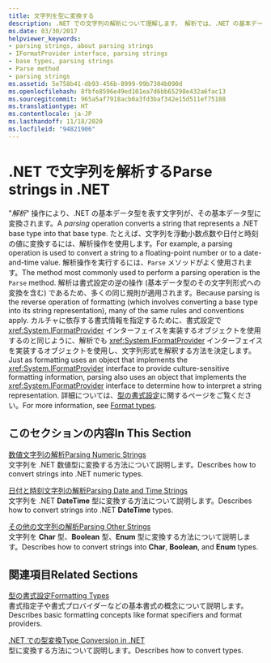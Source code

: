```yaml
---
title: 文字列を型に変換する
description: .NET での文字列の解析について理解します。 解析では、.NET の基本データ型を表す文字列をその基本データ型に変換します。 解析は書式設定の逆の操作です。
ms.date: 03/30/2017
helpviewer_keywords:
- parsing strings, about parsing strings
- IFormatProvider interface, parsing strings
- base types, parsing strings
- Parse method
- parsing strings
ms.assetid: 5e758b41-db93-456b-8999-99b7304b090d
ms.openlocfilehash: 8fbfe8596e49ed101ea7d6bb65298e432a6fac13
ms.sourcegitcommit: 965a5af7918acb0a3fd3baf342e15d511ef75188
ms.translationtype: HT
ms.contentlocale: ja-JP
ms.lasthandoff: 11/18/2020
ms.locfileid: "94821906"
---
```

# <a name="parse-strings-in-net"></a><span data-ttu-id="c0521-105">.NET で文字列を解析する</span><span class="sxs-lookup"><span data-stu-id="c0521-105">Parse strings in .NET</span></span>

<span data-ttu-id="c0521-106">"*解析*" 操作により、.NET の基本データ型を表す文字列が、その基本データ型に変換されます。</span><span class="sxs-lookup"><span data-stu-id="c0521-106">A *parsing* operation converts a string that represents a .NET base type into that base type.</span></span> <span data-ttu-id="c0521-107">たとえば、文字列を浮動小数点数や日付と時刻の値に変換するには、解析操作を使用します。</span><span class="sxs-lookup"><span data-stu-id="c0521-107">For example, a parsing operation is used to convert a string to a floating-point number or to a date-and-time value.</span></span> <span data-ttu-id="c0521-108">解析操作を実行するには、`Parse` メソッドがよく使用されます。</span><span class="sxs-lookup"><span data-stu-id="c0521-108">The method most commonly used to perform a parsing operation is the `Parse` method.</span></span> <span data-ttu-id="c0521-109">解析は書式設定の逆の操作 (基本データ型のその文字列形式への変換を含む) であるため、多くの同じ規則が適用されます。</span><span class="sxs-lookup"><span data-stu-id="c0521-109">Because parsing is the reverse operation of formatting (which involves converting a base type into its string representation), many of the same rules and conventions apply.</span></span> <span data-ttu-id="c0521-110">カルチャに依存する書式情報を指定するために、書式設定で <xref:System.IFormatProvider> インターフェイスを実装するオブジェクトを使用するのと同じように、解析でも <xref:System.IFormatProvider> インターフェイスを実装するオブジェクトを使用し、文字列形式を解釈する方法を決定します。</span><span class="sxs-lookup"><span data-stu-id="c0521-110">Just as formatting uses an object that implements the <xref:System.IFormatProvider> interface to provide culture-sensitive formatting information, parsing also uses an object that implements the <xref:System.IFormatProvider> interface to determine how to interpret a string representation.</span></span> <span data-ttu-id="c0521-111">詳細については、[型の書式設定](formatting-types.md)に関するページをご覧ください。</span><span class="sxs-lookup"><span data-stu-id="c0521-111">For more information, see [Format types](formatting-types.md).</span></span>

## <a name="in-this-section"></a><span data-ttu-id="c0521-112">このセクションの内容</span><span class="sxs-lookup"><span data-stu-id="c0521-112">In This Section</span></span>
 <span data-ttu-id="c0521-113">[数値文字列の解析](parsing-numeric.md)</span><span class="sxs-lookup"><span data-stu-id="c0521-113">[Parsing Numeric Strings](parsing-numeric.md)</span></span>\
 <span data-ttu-id="c0521-114">文字列を .NET 数値型に変換する方法について説明します。</span><span class="sxs-lookup"><span data-stu-id="c0521-114">Describes how to convert strings into .NET numeric types.</span></span>

 <span data-ttu-id="c0521-115">[日付と時刻文字列の解析](parsing-datetime.md)</span><span class="sxs-lookup"><span data-stu-id="c0521-115">[Parsing Date and Time Strings](parsing-datetime.md)</span></span>\
 <span data-ttu-id="c0521-116">文字列を .NET **DateTime** 型に変換する方法について説明します。</span><span class="sxs-lookup"><span data-stu-id="c0521-116">Describes how to convert strings into .NET **DateTime** types.</span></span>

 <span data-ttu-id="c0521-117">[その他の文字列の解析](parsing-other.md)</span><span class="sxs-lookup"><span data-stu-id="c0521-117">[Parsing Other Strings](parsing-other.md)</span></span>\
 <span data-ttu-id="c0521-118">文字列を **Char** 型、**Boolean** 型、**Enum** 型に変換する方法について説明します。</span><span class="sxs-lookup"><span data-stu-id="c0521-118">Describes how to convert strings into **Char**, **Boolean**, and **Enum** types.</span></span>

## <a name="related-sections"></a><span data-ttu-id="c0521-119">関連項目</span><span class="sxs-lookup"><span data-stu-id="c0521-119">Related Sections</span></span>
 <span data-ttu-id="c0521-120">[型の書式設定](formatting-types.md)</span><span class="sxs-lookup"><span data-stu-id="c0521-120">[Formatting Types](formatting-types.md)</span></span>\
 <span data-ttu-id="c0521-121">書式指定子や書式プロバイダーなどの基本書式の概念について説明します。</span><span class="sxs-lookup"><span data-stu-id="c0521-121">Describes basic formatting concepts like format specifiers and format providers.</span></span>

 <span data-ttu-id="c0521-122">[.NET での型変換](type-conversion.md)</span><span class="sxs-lookup"><span data-stu-id="c0521-122">[Type Conversion in .NET](type-conversion.md)</span></span>\
 <span data-ttu-id="c0521-123">型に変換する方法について説明します。</span><span class="sxs-lookup"><span data-stu-id="c0521-123">Describes how to convert types.</span></span>

